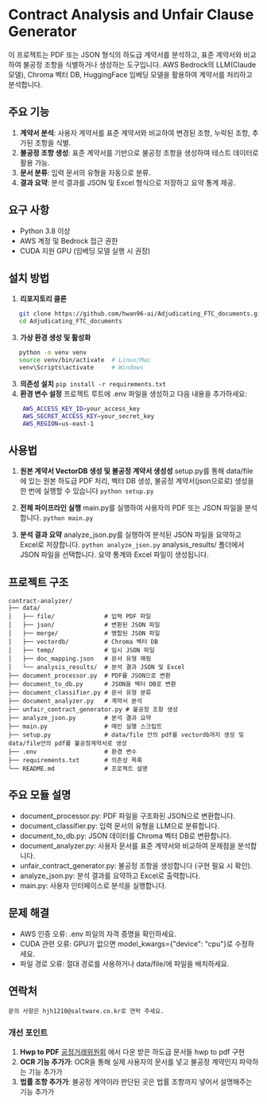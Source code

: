 # Contract Analysis and Unfair Clause Generator

이 프로젝트는 PDF 또는 JSON 형식의 하도급 계약서를 분석하고, 표준 계약서와 비교하여 불공정 조항을 식별하거나 생성하는 도구입니다. AWS Bedrock의 LLM(Claude 모델), Chroma 벡터 DB, HuggingFace 임베딩 모델을 활용하여 계약서를 처리하고 분석합니다.

## 주요 기능
1. **계약서 분석**: 사용자 계약서를 표준 계약서와 비교하여 변경된 조항, 누락된 조항, 추가된 조항을 식별.
2. **불공정 조항 생성**: 표준 계약서를 기반으로 불공정 조항을 생성하여 테스트 데이터로 활용 가능.
3. **문서 분류**: 입력 문서의 유형을 자동으로 분류.
4. **결과 요약**: 분석 결과를 JSON 및 Excel 형식으로 저장하고 요약 통계 제공.

## 요구 사항
- Python 3.8 이상
- AWS 계정 및 Bedrock 접근 권한
- CUDA 지원 GPU (임베딩 모델 실행 시 권장)

## 설치 방법

1. **리포지토리 클론**
```bash
   git clone https://github.com/hwan96-ai/Adjudicating_FTC_documents.git
   cd Adjudicating_FTC_documents
```
3. **가상 환경 생성 및 활성화**
```bash 
   python -m venv venv
   source venv/bin/activate  # Linux/Mac
   venv\Scripts\activate     # Windows 
```
3. **의존성 설치**
    `pip install -r requirements.txt`
4. **환경 변수 설정**
   프로젝트 루트에 .env 파일을 생성하고 다음 내용을 추가하세요:

```bash    
    AWS_ACCESS_KEY_ID=your_access_key
    AWS_SECRET_ACCESS_KEY=your_secret_key
    AWS_REGION=us-east-1
```


## 사용법
1. **원본 계약서 VectorDB 생성 및 불공정 계약서 생성성**
   setup.py를 통해 data/file에 있는 원본 하도급 PDF 처리, 벡터 DB 생성, 불공정 계약서(json으로로) 생성을 한 번에 실행할 수 있습니다
   `python setup.py`
   
3. **전체 파이프라인 실행**
   main.py를 실행하여 사용자의 PDF 또는 JSON 파일을 분석합니다.
   `python main.py`
   
5. **분석 결과 요약**
    analyze_json.py를 실행하여 분석된 JSON 파일을 요약하고 Excel로 저장합니다.
    `python analyze_json.py`
    analysis_results/ 폴더에서 JSON 파일을 선택합니다.
    요약 통계와 Excel 파일이 생성됩니다.


## 프로젝트 구조
    contract-analyzer/
    ├── data/
    │   ├── file/              # 입력 PDF 파일
    │   ├── json/              # 변환된 JSON 파일
    │   ├── merge/             # 병합된 JSON 파일
    │   ├── vectordb/          # Chroma 벡터 DB
    │   ├── temp/              # 임시 JSON 파일
    │   ├── doc_mapping.json   # 문서 유형 매핑
    │   └── analysis_results/  # 분석 결과 JSON 및 Excel
    ├── document_processor.py  # PDF를 JSON으로 변환
    ├── document_to_db.py      # JSON을 벡터 DB로 변환
    ├── document_classifier.py # 문서 유형 분류
    ├── document_analyzer.py   # 계약서 분석
    ├── unfair_contract_generator.py # 불공정 조항 생성
    ├── analyze_json.py        # 분석 결과 요약
    ├── main.py                # 메인 실행 스크립트
    ├── setup.py               # data/file 안의 pdf를 vectordb까지 생성 및 data/file안의 pdf를 불공정계약서로 생성
    ├── .env                   # 환경 변수
    ├── requirements.txt       # 의존성 목록
    └── README.md              # 프로젝트 설명

## 주요 모듈 설명
   - document_processor.py: PDF 파일을 구조화된 JSON으로 변환합니다.
   - document_classifier.py: 입력 문서의 유형을 LLM으로 분류합니다.
   - document_to_db.py: JSON 데이터를 Chroma 벡터 DB로 변환합니다.
   - document_analyzer.py: 사용자 문서를 표준 계약서와 비교하여 문제점을 분석합니다.
   - unfair_contract_generator.py: 불공정 조항을 생성합니다 (구현 필요 시 확인).
   - analyze_json.py: 분석 결과를 요약하고 Excel로 출력합니다.
   - main.py: 사용자 인터페이스로 분석을 실행합니다.

## 문제 해결
   - AWS 인증 오류: .env 파일의 자격 증명을 확인하세요.
   - CUDA 관련 오류: GPU가 없으면 model_kwargs={"device": "cpu"}로 수정하세요.
   - 파일 경로 오류: 절대 경로를 사용하거나 data/file/에 파일을 배치하세요.


## 연락처
    문의 사항은 hjh1210@saltware.co.kr로 연락 주세요.

### 개선 포인트
   1. **Hwp to PDF** [공정거래위원회](https://www.ftc.go.kr/www/selectBbsNttList.do?bordCd=202&key=203) 에서 다운 받은 하도급 문서들 hwp to pdf 구현 
   2. **OCR 기능 추가가**: OCR을 통해 실제 사용자의 문서를 넣고 불공정 계약인지 파악하는 기능 추가가
   3. **법률 조항 추가가**: 불공정 계약이라 판단된 곳은 법률 조항까지 넣어서 설명해주는 기능 추가가

